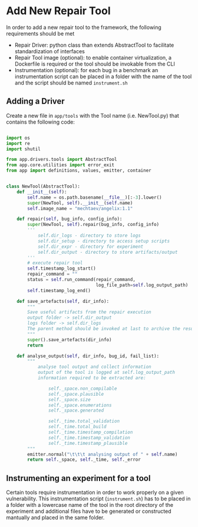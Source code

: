 # Add New Repair Tool

In order to add a new repair tool to the framework, the following requirements should be met

* Repair Driver: python class than extends AbstractTool to facilitate standardization of interfaces
* Repair Tool image (optional): to enable container virtualization, a Dockerfile is required or the tool should be invokable from the CLI
* Instrumentation (optional): for each bug in a benchmark an instrumentation script can be placed in a folder with the name of the tool and the script should be named `instrument.sh`

## Adding a Driver
Create a new file in `app/tools` with the Tool name (i.e. NewTool.py) that contains the following code:

```py

import os
import re
import shutil

from app.drivers.tools import AbstractTool
from app.core.utilities import error_exit
from app import definitions, values, emitter, container


class NewTool(AbstractTool):
    def __init__(self):
        self.name = os.path.basename(__file__)[:-3].lower()
        super(NewTool, self).__init__(self.name)
        self.image_name = "mechtaev/angelix:1.1"

    def repair(self, bug_info, config_info):
        super(NewTool, self).repair(bug_info, config_info)
        ''' 
            self.dir_logs - directory to store logs
            self.dir_setup - directory to access setup scripts
            self.dir_expr - directory for experiment
            self.dir_output - directory to store artifacts/output 
        '''
        # execute repair tool
        self.timestamp_log_start()
        repair_command = ""
        status = self.run_command(repair_command,
                                  log_file_path=self.log_output_path)
        self.timestamp_log_end()

    def save_artefacts(self, dir_info):
        """
        Save useful artifacts from the repair execution
        output folder -> self.dir_output
        logs folder -> self.dir_logs
        The parent method should be invoked at last to archive the results
        """
        super().save_artefacts(dir_info)
        return

    def analyse_output(self, dir_info, bug_id, fail_list):
        """
            analyse tool output and collect information
            output of the tool is logged at self.log_output_path
            information required to be extracted are:

                self._space.non_compilable
                self._space.plausible
                self._space.size
                self._space.enumerations
                self._space.generated

                self._time.total_validation
                self._time.total_build
                self._time.timestamp_compilation
                self._time.timestamp_validation
                self._time.timestamp_plausible
        """
        emitter.normal("\t\t\t analysing output of " + self.name)
        return self._space, self._time, self._error


```


## Instrumenting an experiment for a tool ##
Certain tools require instrumentation in order to work properly on a given vulnerability. This instrumentation script (`instrument.sh`) has to be placed in a folder with a lowercase name of the tool in the root directory of the experiment and additional files have to be generated or constructed mantually and placed in the same folder.